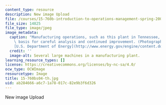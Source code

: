 ```yaml
---
content_type: resource
description: New image Upload
file: /courses/15-760b-introduction-to-operations-management-spring-2004/ab284666a6c71a78017c82e9b3f6d326_15-760bs04-th.jpg
file_size: 14825
file_type: image/jpeg
image_metadata:
  caption: "Manufacturing operations, such as this plant in Tennessee, can be the\
    \ basis for careful analysis and continued improvement. (Photograph courtesy of\_\
    [U.S. Department of Energy](http://www.energy.gov/engine/content.do).)"
  credit: ''
  image-alt: Several large machines in a manufacturing plant.
learning_resource_types: []
license: https://creativecommons.org/licenses/by-nc-sa/4.0/
ocw_type: OCWImage
resourcetype: Image
title: 15-760bs04-th.jpg
uid: ab284666-a6c7-1a78-017c-82e9b3f6d326
---
```

New image Upload